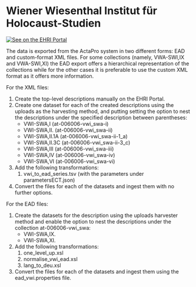 # Wiener Wiesenthal Institut für Holocaust-Studien

[![See on the EHRI Portal](https://img.shields.io/badge/See_on-the_EHRI_Portal-83004c)](https://portal.ehri-project.eu/institutions/at-006006)

The data is exported from the ActaPro system in two different forms: EAD and custom-format XML files. For some collections (namely, VWA-SWI,IX and VWA-SWI,XI) the EAD export offers a hierarchical representation of the collections while for the other cases it is preferable to use the custom XML format as it offers more information.

For the XML files:
1. Create the top-level descriptions manually on the EHRI Portal.
2. Create one dataset for each of the created descriptions using the uploads as the harvesting method, and putting setting the option to nest the descriptions under the specified description between parentheses:
    * VWI-SWA,I (at-006006-vwi_swa-i)
    * VWI-SWA,II. (at-006006-vwi_swa-ii)
    * VWI-SWA,II.1A (at-006006-vwi_swa-ii-1_a)
    * VWI-SWA,II.3C (at-006006-vwi_swa-ii-3_c)
    * VWI-SWA,III (at-006006-vwi_swa-iii)
    * VWI-SWA,IV (at-006006-vwi_swa-iv)
    * VWI-SWA,VI (at-006006-vwi_swa-vi)
3. Add the following transformations:
    1. vwi_to_ead_series.tsv (with the parameters under parametersECT.json)
4. Convert the files for each of the datasets and ingest them with no further options.

For the EAD files:
1. Create the datasets for the description using the uploads harvester method and enable the option to nest the descriptions under the collection at-006006-vwi_swa:
    * VWI-SWA,IX.
    * VWI-SWA,XI.
2. Add the following transformations:
    1. one_level_up.xsl
    2. normalise_vwi_ead.xsl
    3. lang_to_deu.xsl
3. Convert the files for each of the datasets and ingest them using the ead_vwi.properties file.